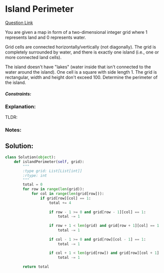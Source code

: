 # Island Perimeter  

[Question Link](https://leetcode.com/problems/island-perimeter/)  

You are given a map in form of a two-dimensional integer grid where 1 represents land and 0 represents water.  

Grid cells are connected horizontally/vertically (not diagonally). The grid is completely surrounded by water, and there is exactly one island (i.e., one or more connected land cells).  

The island doesn't have "lakes" (water inside that isn't connected to the water around the island). One cell is a square with side length 1. The grid is rectangular, width and height don't exceed 100. Determine the perimeter of the island.  

##### Constraints:

### Explanation:
TLDR: 

### Notes:


## Solution:
```Python
class Solution(object):
    def islandPerimeter(self, grid):
        """
        :type grid: List[List[int]]
        :rtype: int
        """
        total = 0
        for row in range(len(grid)):
            for col in range(len(grid[row])):
                if grid[row][col] == 1:
                    total += 4
                    
                    if row - 1 >= 0 and grid[row - 1][col] == 1:
                        total -= 1
                        
                    if row + 1 < len(grid) and grid[row + 1][col] == 1:
                        total -= 1
                        
                    if col - 1 >= 0 and grid[row][col - 1] == 1:
                        total -= 1
                        
                    if col + 1 < len(grid[row]) and grid[row][col + 1] == 1:
                        total -= 1
                    
        return total
```